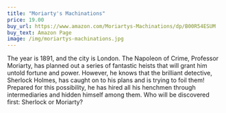 ```yaml
---
title: "Moriarty's Machinations"
price: 19.00
buy_url: https://www.amazon.com/Moriartys-Machinations/dp/B00R54ESUM
buy_text: Amazon Page
image: /img/moriartys-machinations.jpg
---
```

The year is 1891, and the city is London. The Napoleon of Crime, Professor Moriarty, has planned out a series of fantastic heists that will grant him untold fortune and power. However, he knows that the brilliant detective, Sherlock Holmes, has caught on to his plans and is trying to foil them! Prepared for this possibility, he has hired all his henchmen through intermediaries and hidden himself among them. Who will be discovered first: Sherlock or Moriarty?